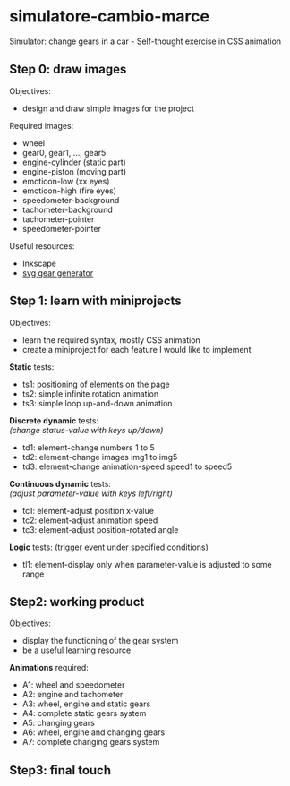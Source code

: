 # simulatore-cambio-marce
Simulator: change gears in a car - Self-thought exercise in CSS animation

## Step 0: draw images

Objectives:
- design and draw simple images for the project

Required images:
- wheel
- gear0, gear1, ..., gear5
- engine-cylinder (static part)
- engine-piston (moving part)
- emoticon-low (xx eyes)
- emoticon-high (fire eyes)
- speedometer-background
- tachometer-background
- tachometer-pointer
- speedometer-pointer

Useful resources:
- Inkscape
- [svg gear generator](https://evolventdesign.com/pages/spur-gear-generator) 

## Step 1: learn with miniprojects

Objectives: 
- learn the required syntax, mostly CSS animation
- create a miniproject for each feature I would like to implement

**Static** tests:
- ts1: positioning of elements on the page
- ts2: simple infinite rotation animation
- ts3: simple loop up-and-down animation

**Discrete dynamic** tests: \
*(change status-value with keys up/down)*
- td1: element-change numbers 1 to 5
- td2: element-change images img1 to img5
- td3: element-change animation-speed speed1 to speed5

**Continuous dynamic** tests: \
 *(adjust parameter-value with keys left/right)*
- tc1: element-adjust position x-value
- tc2: element-adjust animation speed
- tc3: element-adjust position-rotated angle

**Logic** tests: (trigger event under specified conditions)
- tl1: element-display only when parameter-value is adjusted to some range

## Step2: working product

Objectives: 
- display the functioning of the gear system
- be a useful learning resource

**Animations** required:
- A1: wheel and speedometer
- A2: engine and tachometer
- A3: wheel, engine and static gears
- A4: complete static gears system
- A5: changing gears
- A6: wheel, engine and changing gears
- A7: complete changing gears system

## Step3: final touch